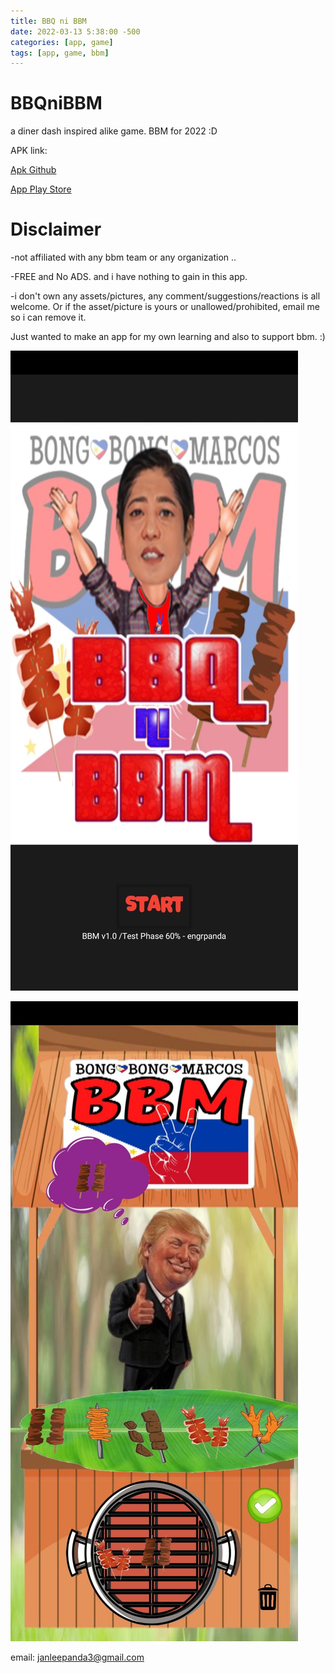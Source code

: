 ```yaml
---
title: BBQ ni BBM
date: 2022-03-13 5:38:00 -500
categories: [app, game]
tags: [app, game, bbm]
---
```





# BBQniBBM
a diner dash inspired alike game. BBM for 2022 :D

APK link:







<a href="https://github.com/engrpanda/BBQniBBM/releases">Apk Github</a>

<a href="https://play.google.com/store/apps/details?id=com.bbqnibbm.engrpanda&hl=en">App Play Store</a>

# Disclaimer

-not affiliated with any bbm team or any organization ..

-FREE and No ADS. and i have nothing to gain in this app.

-i don't own any assets/pictures, any comment/suggestions/reactions is all welcome. Or if the asset/picture is yours or unallowed/prohibited, email me so i can remove it.

Just wanted to make an app for my own learning and also to support bbm. :)


![screen1](https://github.com/engrpanda/BBQniBBM/raw/main/SS/2.jpg)

![screen1](https://github.com/engrpanda/BBQniBBM/raw/main/SS/1.jpg)



 email: janleepanda3@gmail.com
